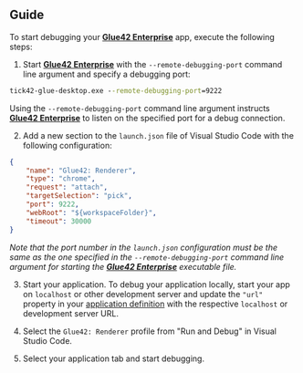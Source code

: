 ## Guide

To start debugging your [**Glue42 Enterprise**](https://glue42.com/enterprise/) app, execute the following steps:

1. Start [**Glue42 Enterprise**](https://glue42.com/enterprise/) with the `--remote-debugging-port` command line argument and specify a debugging port:

```cmd
tick42-glue-desktop.exe --remote-debugging-port=9222
```

Using the `--remote-debugging-port` command line argument instructs [**Glue42 Enterprise**](https://glue42.com/enterprise/) to listen on the specified port for a debug connection.

2. Add a new section to the `launch.json` file of Visual Studio Code with the following configuration:

```json
{
    "name": "Glue42: Renderer",
    "type": "chrome",
    "request": "attach",
    "targetSelection": "pick",
    "port": 9222,
    "webRoot": "${workspaceFolder}",
    "timeout": 30000
}
```

*Note that the port number in the `launch.json` configuration must be the same as the one specified in the `--remote-debugging-port` command line argument for starting the [**Glue42 Enterprise**](https://glue42.com/enterprise/) executable file.*

3. Start your application. To debug your application locally, start your app on `localhost` or other development server and update the `"url"` property in your [application definition]() with the respective `localhost` or development server URL.

4. Select the `Glue42: Renderer` profile from "Run and Debug" in Visual Studio Code.

5. Select your application tab and start debugging.